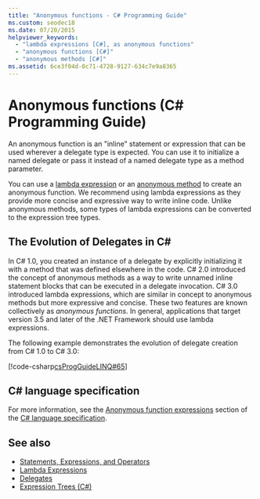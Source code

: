 ```yaml
---
title: "Anonymous functions - C# Programming Guide"
ms.custom: seodec18
ms.date: 07/20/2015
helpviewer_keywords: 
  - "lambda expressions [C#], as anonymous functions"
  - "anonymous functions [C#]"
  - "anonymous methods [C#]"
ms.assetid: 6ce3f04d-0c71-4728-9127-634c7e9a8365
---
```

# Anonymous functions (C# Programming Guide)

An anonymous function is an "inline" statement or expression that can be used wherever a delegate type is expected. You can use it to initialize a named delegate or pass it instead of a named delegate type as a method parameter.

You can use a [lambda expression](lambda-expressions.md) or an [anonymous method](../../language-reference/operators/delegate-operator.md) to create an anonymous function. We recommend using lambda expressions as they provide more concise and expressive way to write inline code. Unlike anonymous methods, some types of lambda expressions can be converted to the expression tree types.

## The Evolution of Delegates in C\#

 In C# 1.0, you created an instance of a delegate by explicitly initializing it with a method that was defined elsewhere in the code. C# 2.0 introduced the concept of anonymous methods as a way to write unnamed inline statement blocks that can be executed in a delegate invocation. C# 3.0 introduced lambda expressions, which are similar in concept to anonymous methods but more expressive and concise. These two features are known collectively as *anonymous functions*. In general, applications that target version 3.5 and later of the .NET Framework should use lambda expressions.  
  
 The following example demonstrates the evolution of delegate creation from C# 1.0 to C# 3.0:  
  
 [!code-csharp[csProgGuideLINQ#65](~/samples/snippets/csharp/VS_Snippets_VBCSharp/csProgGuideLINQ/CS/csRef30LangFeatures_2.cs#65)]  
  
## C# language specification

For more information, see the [Anonymous function expressions](~/_csharplang/spec/expressions.md#anonymous-function-expressions) section of the [C# language specification](~/_csharplang/spec/introduction.md).
  
## See also

- [Statements, Expressions, and Operators](./index.md)
- [Lambda Expressions](./lambda-expressions.md)
- [Delegates](../delegates/index.md)
- [Expression Trees (C#)](../concepts/expression-trees/index.md)
